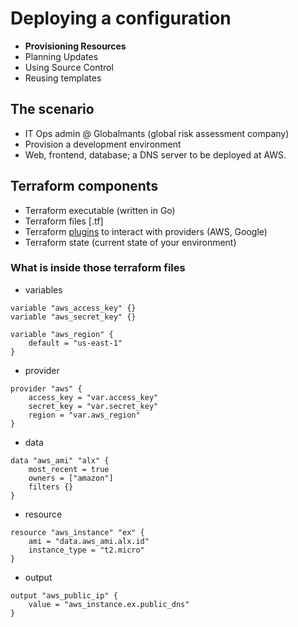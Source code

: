 # Deploying a configuration

- **Provisioning Resources** 
- Planning Updates
- Using Source Control
- Reusing templates

## The scenario

- IT Ops admin @ Globalmants (global risk assessment company)
- Provision a development environment 
- Web, frontend, database; a DNS server to be deployed at AWS.

## Terraform components

- Terraform executable (written in Go)
- Terraform files [.tf]
- Terraform <u>plugins</u> to interact with providers (AWS, Google)
- Terraform state (current state of your environment)

### What is inside those terraform files

- variables 

```
variable "aws_access_key" {}
variable "aws_secret_key" {}

variable "aws_region" {
    default = "us-east-1"
}
```

- provider 

```
provider "aws" {
    access_key = "var.access_key"
    secret_key = "var.secret_key"
    region = "var.aws_region"
}
```

- data

```
data "aws_ami" "alx" {
    most_recent = true
    owners = ["amazon"]
    filters {}
}
```

- resource
```
resource "aws_instance" "ex" {
    ami = "data.aws_ami.alx.id"
    instance_type = "t2.micro"
}
```

- output
```
output "aws_public_ip" { 
    value = "aws_instance.ex.public_dns"
}
```